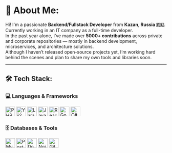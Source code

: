 # 💫 About Me:

Hi! I'm a passionate **Backend/Fullstack Developer** from **Kazan, Russia 🇷🇺**.<br>
Currently working in an IT company as a full-time developer.  
In the past year alone, I’ve made over **5000+ contributions** across private and corporate repositories — mostly in backend development, microservices, and architecture solutions.  
Although I haven’t released open-source projects yet, I’m working hard behind the scenes and plan to share my own tools and libraries soon.

---

## 🛠️ Tech Stack:

### 💻 Languages & Frameworks  
<p align="left">
  <img src="https://cdn.jsdelivr.net/gh/devicons/devicon/icons/php/php-original.svg" style="height:30px;" alt="PHP"/>
  <img src="https://cdn.jsdelivr.net/gh/devicons/devicon/icons/yii/yii-original.svg" style="height:30px;" alt="Yii2"/>
  <img src="https://cdn.jsdelivr.net/gh/devicons/devicon/icons/laravel/laravel-plain.svg" style="height:30px;" alt="Laravel"/>
  <img src="https://cdn.jsdelivr.net/gh/devicons/devicon/icons/javascript/javascript-original.svg" style="height:30px;" alt="JavaScript"/>
  <img src="https://cdn.jsdelivr.net/gh/devicons/devicon/icons/react/react-original.svg" style="height:30px;" alt="React"/>
  <img src="https://cdn.jsdelivr.net/gh/devicons/devicon/icons/go/go-original.svg" style="height:30px;" alt="Go"/>
  <img src="https://cdn.jsdelivr.net/gh/devicons/devicon/icons/csharp/csharp-original.svg" style="height:30px;" alt="C#"/>
</p>


### 🗄️ Databases & Tools  
<p>
  <img src="https://cdn.jsdelivr.net/gh/devicons/devicon/icons/mysql/mysql-original.svg" height="30" alt="MySQL"/>
  <img src="https://cdn.jsdelivr.net/gh/devicons/devicon/icons/postgresql/postgresql-original.svg" height="30" alt="PostgreSQL"/>
  <img src="https://cdn.jsdelivr.net/gh/devicons/devicon/icons/docker/docker-original.svg" height="30" alt="Docker"/>
  <img src="https://cdn.jsdelivr.net/gh/devicons/devicon/icons/nginx/nginx-original.svg" height="30" alt="Nginx"/>
  <img src="https://cdn.jsdelivr.net/gh/devicons/devicon/icons/git/git-original.svg" height="30" alt="Git"/>
</p>
